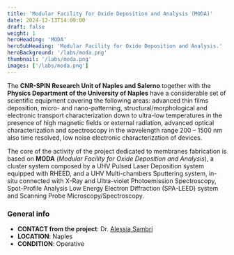 ```yaml
---
title: 'Modular Facility for Oxide Deposition and Analysis (MODA)'
date: 2024-12-13T14:00:00
draft: false
weight: 1
heroHeading: 'MODA'
heroSubHeading: 'Modular Facility for Oxide Deposition and Analysis.'
heroBackground: '/labs/moda.png'
thumbnail: '/labs/moda.png'
images: ['/labs/moda.png']
---
```


The **CNR-SPIN Research Unit of Naples and Salerno** together with the **Physics Department of the University of Naples** have a considerable set of scientific equipment covering the following areas: advanced thin films deposition, micro- and nano-patterning, structural/morphological and electronic transport characterization down to ultra-low temperatures in the presence of high magnetic fields or external radiation, advanced optical characterization and spectroscopy in the wavelength range 200 – 1500 nm also time resolved, low noise electronic characterization of devices.

The core of the activity of the project dedicated to membranes fabrication is based on **MODA** (*Modular Facility for Oxide Deposition and Analysis*), a cluster system composed by a UHV Pulsed Laser Deposition system equipped with RHEED, and a UHV Multi-chambers Sputtering system, in-situ connected with X-Ray and Ultra-violet Photoemission Spectroscopy, Spot-Profile Analysis Low Energy Electron Diffraction (SPA-LEED) system and Scanning Probe Microscopy/Spectroscopy.

### General info
* **CONTACT from the project**: Dr. [Alessia Sambri](mailto:alessia.sambri@spin.cnr.it)
* **LOCATION**: Naples
* **CONDITION**: Operative